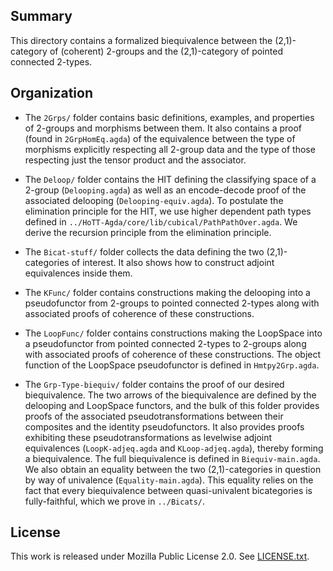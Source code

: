 ## Summary

This directory contains a formalized biequivalence between the
(2,1)-category of (coherent) 2-groups and the (2,1)-category of
pointed connected 2-types.


## Organization

- The `2Grps/` folder contains basic definitions, examples, and
  properties of 2-groups and morphisms between them. It also
  contains a proof (found in `2GrpHomEq.agda`) of the equivalence
  between the type of morphisms explicitly respecting all 2-group
  data and the type of those respecting just the tensor product
  and the associator.

- The `Deloop/` folder contains the HIT defining the classifying
  space of a 2-group (`Delooping.agda`) as well as an encode-decode
  proof of the associated delooping (`Delooping-equiv.agda`). To postulate
  the elimination principle for the HIT, we use  higher dependent path
  types defined in `../HoTT-Agda/core/lib/cubical/PathPathOver.agda`.
  We derive the recursion principle from the elimination principle.

- The `Bicat-stuff/` folder collects the data defining the two (2,1)-categories
  of interest. It also shows how to construct adjoint equivalences inside them.

- The `KFunc/` folder contains constructions making the delooping into
  a pseudofunctor from 2-groups to pointed connected 2-types along with
  associated proofs of coherence of these constructions.

- The `LoopFunc/` folder contains constructions making the LoopSpace into
  a pseudofunctor from pointed connected 2-types to 2-groups along with
  associated proofs of coherence of these constructions. The object function
  of the LoopSpace pseudofunctor is defined in `Hmtpy2Grp.agda`.

- The `Grp-Type-biequiv/` folder contains the proof of our desired biequivalence.
  The two arrows of the biequivalence are defined by the delooping and LoopSpace
  functors, and the bulk of this folder provides proofs of the associated
  pseudotransformations between their composites and the identity pseudofunctors.
  It also provides proofs exhibiting these pseudotransformations as levelwise
  adjoint equivalences (`LoopK-adjeq.agda` and `KLoop-adjeq.agda`), thereby forming
  a biequivalence. The full biequivalence is defined in `Biequiv-main.agda`. We also
  obtain an equality between the two (2,1)-categories in question by way of univalence
  (`Equality-main.agda`). This equality relies on the fact that every biequivalence
  between quasi-univalent bicategories is fully-faithful, which we prove in `../Bicats/`.

## License

This work is released under Mozilla Public License 2.0.
See [LICENSE.txt](LICENSE.txt).
